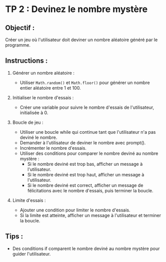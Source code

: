 # TP 2 : Devinez le nombre mystère

## Objectif :

Créer un jeu où l'utilisateur doit deviner un nombre aléatoire généré par le programme.

## Instructions :

1. Générer un nombre aléatoire :
    - Utiliser `Math.random()` et `Math.floor()` pour générer un nombre entier aléatoire entre 1 et 100.

2. Initialiser le nombre d'essais :
    - Créer une variable pour suivre le nombre d'essais de l'utilisateur, initialisée à 0.

3. Boucle de jeu :
    - Utiliser une boucle while qui continue tant que l'utilisateur n'a pas deviné le nombre.
    - Demander à l'utilisateur de deviner le nombre avec prompt().
    - Incrémenter le nombre d'essais.
    - Utiliser des conditions pour comparer le nombre deviné au nombre mystère :
        - Si le nombre deviné est trop bas, afficher un message à l'utilisateur.
        - Si le nombre deviné est trop haut, afficher un message à l'utilisateur.
        - Si le nombre deviné est correct, afficher un message de félicitations avec le nombre d'essais, puis terminer la boucle.

4. Limite d'essais :
    - Ajouter une condition pour limiter le nombre d'essais.
    - Si la limite est atteinte, afficher un message à l'utilisateur et terminer la boucle.

## Tips :

- Des conditions if comparent le nombre deviné au nombre mystère pour guider l'utilisateur.
